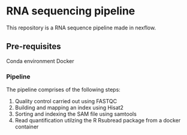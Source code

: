 # RNA sequencing pipeline 

This repository is a RNA sequence pipeline made in nexflow. 


## Pre-requisites 

Conda environment 
Docker 

### Pipeline 
The pipeline comprises of the following steps:

1. Quality control carried out using FASTQC
2. Building and mapping an index using Hisat2
3. Sorting and indexing the SAM file using samtools 
4. Read quantification utilzing the R Rsubread package from a docker container





























